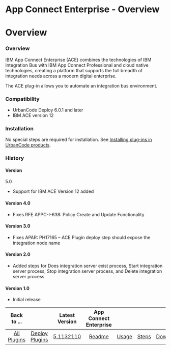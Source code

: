 
App Connect Enterprise - Overview
=================================

# Overview



### Overview




 


IBM App Connect Enterprise (ACE) combines the technologies of IBM Integration Bus with IBM App 
Connect Professional and cloud native technologies, creating a platform that supports the full breadth of integration 
needs across a modern digital enterprise.




The ACE plug-in allows you to automate an integration bus environment.




### Compatibility


* UrbanCode Deploy 6.0.1 and later
* IBM ACE version 12


### Installation


No special steps are 
required for installation. See [Installing plug-ins in UrbanCode 
products](https://www.urbancode.com/resource/installing-plug-ins-in-urbancode-products/).


### History


#### Version 
5.0


* Support for IBM ACE Version 12 added


#### Version 4.0


* Fixes RFE APPC-I-638: Policy Create and Update 
Functionality


#### Version 3.0


* Fixes APAR: PH17165 – ACE Plugin deploy step should expose the integration node 
name


#### Version 2.0


* Added steps for Does integration server exist process, Start integration server process, 
Stop integration server process, and Delete integration server process


#### Version 1.0


* Initial release


|Back to ...||Latest Version|App Connect Enterprise ||||
| :---: | :---: | :---: | :---: | :---: | :---: | :---: |
|[All Plugins](../../index.md)|[Deploy Plugins](../README.md)|[5.1132110]()|[Readme](README.md)|[Usage](usage.md)|[Steps](steps.md)|[Downloads](downloads.md)|
